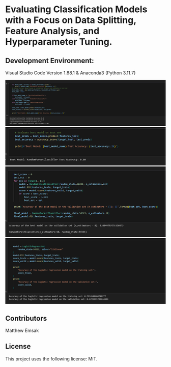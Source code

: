 # Evaluating Classification Models with a Focus on Data Splitting, Feature Analysis, and Hyperparameter Tuning.

## <strong> Development Environment: </strong> ## 
Visual Studio Code Version 1.88.1 & Anaconda3 (Python 3.11.7)


![]()<img width="723" alt="image" src="https://github.com/matthew813709/Gitimages/blob/d2daf76b5d26bdf9d88384308f3a4aeddf74ec4a/Screenshot%202024-06-12%20112517.png">
![]()<img width="723" alt="image" src="https://github.com/matthew813709/Gitimages/blob/d2daf76b5d26bdf9d88384308f3a4aeddf74ec4a/Screenshot%202024-06-12%20112531.png">
![]()<img width="723" alt="image" src="https://github.com/matthew813709/Gitimages/blob/d2daf76b5d26bdf9d88384308f3a4aeddf74ec4a/Screenshot%202024-06-12%20112550.png">
![]()<img width="723" alt="image" src="https://github.com/matthew813709/Gitimages/blob/d2daf76b5d26bdf9d88384308f3a4aeddf74ec4a/Screenshot%202024-06-12%20112558.png">

## <strong> Contributors </strong> ##
Matthew Emsak

## <strong> License </strong> ##
This project uses the following license: MiT.
